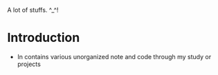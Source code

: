 A lot of stuffs. ^_^!

# Introduction
- In contains various unorganized note and code through my study or projects